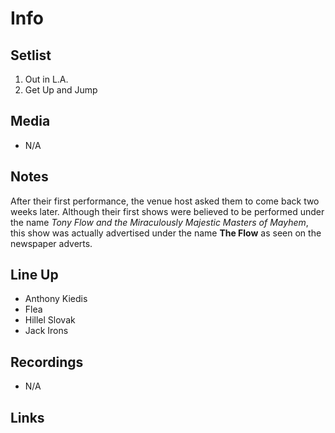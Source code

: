 # Info

## Setlist

1. Out in L.A.
2. Get Up and Jump

## Media

* N/A

## Notes

After their first performance, the venue host asked them to come back two weeks later.
Although their first shows were believed to be performed under the name *Tony Flow and the Miraculously Majestic Masters of Mayhem*, this show was actually advertised under the name **The Flow** as seen on the newspaper adverts.

## Line Up

* Anthony Kiedis
* Flea
* Hillel Slovak
* Jack Irons
  
## Recordings

* N/A

## Links

